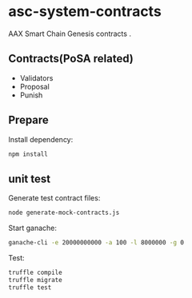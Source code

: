 # asc-system-contracts

AAX Smart Chain Genesis contracts .

## Contracts(PoSA related)

- Validators
- Proposal
- Punish

## Prepare

Install dependency:

```bash
npm install
```

## unit test

Generate test contract files:

```bash
node generate-mock-contracts.js
```

Start ganache:

```bash
ganache-cli -e 20000000000 -a 100 -l 8000000 -g 0
```
Test:

```bash
truffle compile
truffle migrate
truffle test
```
